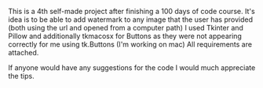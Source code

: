 This is a 4th self-made project after finishing a 100 days of code course.
It's idea is to be able to add watermark to any image that the user has provided (both using the url and opened from a computer path)
I used Tkinter and Pillow and additionally tkmacosx for Buttons as they were not appearing correctly for me using tk.Buttons (I'm working on mac)
All requirements are attached. 

If anyone would have any suggestions for the code I would much appreciate the tips.


